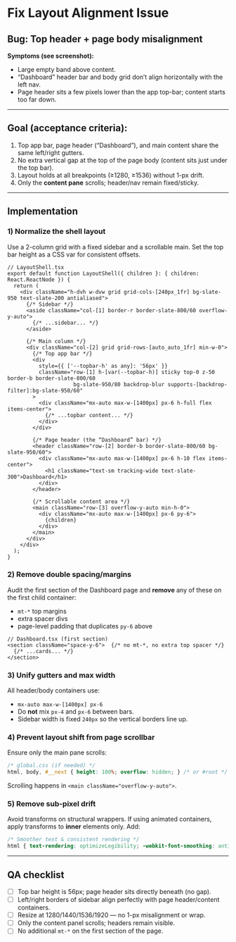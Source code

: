 # Fix Layout Alignment Issue

## Bug: Top header + page body misalignment

**Symptoms (see screenshot):**
- Large empty band above content.
- “Dashboard” header bar and body grid don’t align horizontally with the left nav.
- Page header sits a few pixels lower than the app top-bar; content starts too far down.

---

## Goal (acceptance criteria):
1. Top app bar, page header (“Dashboard”), and main content share the same left/right gutters.
2. No extra vertical gap at the top of the page body (content sits just under the top bar).
3. Layout holds at all breakpoints (≥1280, ≥1536) without 1-px drift.
4. Only the **content pane** scrolls; header/nav remain fixed/sticky.

---

## Implementation

### 1) Normalize the shell layout
Use a 2-column grid with a fixed sidebar and a scrollable main. Set the top bar height as a CSS var for consistent offsets.

```tsx
// LayoutShell.tsx
export default function LayoutShell({ children }: { children: React.ReactNode }) {
  return (
    <div className="h-dvh w-dvw grid grid-cols-[240px_1fr] bg-slate-950 text-slate-200 antialiased">
      {/* Sidebar */}
      <aside className="col-[1] border-r border-slate-800/60 overflow-y-auto">
        {/* ...sidebar... */}
      </aside>

      {/* Main column */}
      <div className="col-[2] grid grid-rows-[auto_auto_1fr] min-w-0">
        {/* Top app bar */}
        <div
          style={{ ['--topbar-h' as any]: '56px' }}
          className="row-[1] h-[var(--topbar-h)] sticky top-0 z-50 border-b border-slate-800/60 
                     bg-slate-950/80 backdrop-blur supports-[backdrop-filter]:bg-slate-950/60"
        >
          <div className="mx-auto max-w-[1400px] px-6 h-full flex items-center">
            {/* ...topbar content... */}
          </div>
        </div>

        {/* Page header (the “Dashboard” bar) */}
        <header className="row-[2] border-b border-slate-800/60 bg-slate-950/60">
          <div className="mx-auto max-w-[1400px] px-6 h-10 flex items-center">
            <h1 className="text-sm tracking-wide text-slate-300">Dashboard</h1>
          </div>
        </header>

        {/* Scrollable content area */}
        <main className="row-[3] overflow-y-auto min-h-0">
          <div className="mx-auto max-w-[1400px] px-6 py-6">
            {children}
          </div>
        </main>
      </div>
    </div>
  );
}
```

### 2) Remove double spacing/margins
Audit the first section of the Dashboard page and **remove** any of these on the first child container:
- `mt-*` top margins
- extra spacer divs
- page-level padding that duplicates `py-6` above

```tsx
// Dashboard.tsx (first section)
<section className="space-y-6">  {/* no mt-*, no extra top spacer */}
  {/* ...cards... */}
</section>
```

### 3) Unify gutters and max width
All header/body containers use:
- `mx-auto max-w-[1400px] px-6`
- Do **not** mix `px-4` and `px-6` between bars.
- Sidebar width is fixed `240px` so the vertical borders line up.

### 4) Prevent layout shift from page scrollbar
Ensure only the main pane scrolls:

```css
/* global.css (if needed) */
html, body, #__next { height: 100%; overflow: hidden; } /* or #root */
```

Scrolling happens in `<main className="overflow-y-auto">`.

### 5) Remove sub-pixel drift
Avoid transforms on structural wrappers. If using animated containers, apply transforms to **inner** elements only. Add:

```css
/* Smoother text & consistent rendering */
html { text-rendering: optimizeLegibility; -webkit-font-smoothing: antialiased; }
```

---

## QA checklist

- [ ] Top bar height is 56px; page header sits directly beneath (no gap).
- [ ] Left/right borders of sidebar align perfectly with page header/content containers.
- [ ] Resize at 1280/1440/1536/1920 — no 1-px misalignment or wrap.
- [ ] Only the content panel scrolls; headers remain visible.
- [ ] No additional `mt-*` on the first section of the page.
